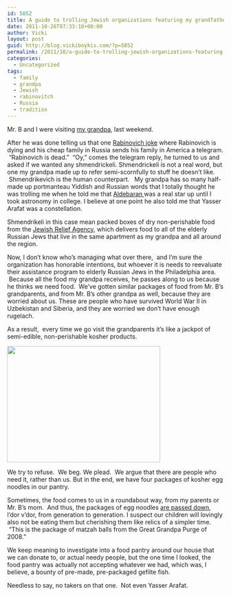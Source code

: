 ```yaml
---
id: 5852
title: A guide to trolling Jewish organizations featuring my grandfather
date: 2011-10-26T07:33:18+00:00
author: Vicki
layout: post
guid: http://blog.vickiboykis.com/?p=5852
permalink: /2011/10/a-guide-to-trolling-jewish-organizations-featuring-my-grandfather/
categories:
  - Uncategorized
tags:
  - family
  - grandpa
  - Jewish
  - rabinovitch
  - Russia
  - tradition
---
```

Mr. B and I were visiting <a href="http://blog.vickiboykis.com/2010/06/02/if-my-grandpa-cant-come-to-the-pictures-they-come-to-him/" target="_blank">my grandpa</a>, last weekend.

After he was done telling us that one <a href="http://en.wikipedia.org/wiki/Russian_jokes#Rabinovich" target="_blank">Rabinovich joke</a> where Rabinovich is dying and his cheap family in Russia sends his family in America a telegram.  &#8220;Rabinovich is dead.&#8221;  &#8220;Oy,&#8221; comes the telegram reply, he turned to us and asked if we wanted any shmendrickeli. Shmendrickeli is not a real word, but one my grandpa made up to refer semi-scornfully to stuff he doesn&#8217;t like.  Shmendrikevich is the human counterpart.   My grandpa has so many half-made up portmanteau Yiddish and Russian words that I totally thought he was trolling me when he told me that <a href="http://en.wikipedia.org/wiki/Aldebaran" target="_blank">Aldebaran </a>was a real star up until I took astronomy in college. I believe at one point he also told me that Yasser Arafat was a constellation.

Shmendrikeli in this case mean packed boxes of dry non-perishable food from the <a href="http://www.jewishrelief.org/" target="_blank">Jewish Relief Agency</a>, which delivers food to all of the elderly Russian Jews that live in the same apartment as my grandpa and all around the region.

Now, I don&#8217;t know who&#8217;s managing what over there,  and I&#8217;m sure the organization has honorable intentions, but whoever it is needs to reevaluate their assistance program to elderly Russian Jews in the Philadelphia area.  Because all the food my grandpa receives, he passes along to us because he thinks we need food.  We&#8217;ve gotten similar packages of food from Mr. B&#8217;s grandparents, and from Mr. B&#8217;s other grandpa as well, because they are worried about us. These are people who have survived World War II in Uzbekistan and Siberia, and they are worried we don&#8217;t have enough rugelach.

As a result,  every time we go visit the grandparents it&#8217;s like a jackpot of semi-edible, non-perishable kosher products.

[<img class="aligncenter size-full wp-image-5870" title="Screen shot 2011-10-26 at 7.13.05 AM" src="http://blog.vickiboykis.com/wp-content/uploads/2011/10/Screen-shot-2011-10-26-at-7.13.05-AM.png" alt="" width="356" height="270" />](http://blog.vickiboykis.com/wp-content/uploads/2011/10/Screen-shot-2011-10-26-at-7.13.05-AM.png)

We try to refuse.  We beg. We plead.  We argue that there are people who need it, rather than us. But in the end, we have four packages of kosher egg noodles in our pantry.

Sometimes, the food comes to us in a roundabout way, from my parents or Mr. B&#8217;s mom.  And thus, the packages of egg noodles <a href="http://www.youtube.com/watch?v=gRdfX7ut8gw" target="_blank">are passed down</a>, l&#8217;dor v&#8217;dor, from generation to generation. I suspect our children will lovingly also not be eating them but cherishing them like relics of a simpler time.  &#8220;This is the package of matzah balls from the Great Grandpa Purge of 2008.&#8221;

We keep meaning to investigate into a food pantry around our house that we can donate to, or actual needy people, but the one time I looked, the food pantry was actually not accepting whatever we had, which was, I believe, a bounty of pre-made, pre-packaged gefilte fish.

Needless to say, no takers on that one.  Not even Yasser Arafat.

&nbsp;